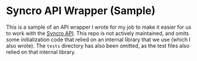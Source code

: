 # Syncro API Wrapper (Sample)

This is a sample of an API wrapper I wrote for my job to make it easier for us to work with the [Syncro API](https://api-docs.syncromsp.com/). This repo is not actively maintained, and omits some initialization code that relied on an internal library that we use (which I also wrote). The `tests` directory has also been omitted, as the test files also relied on that internal library.